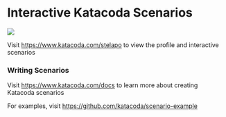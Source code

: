 # Interactive Katacoda Scenarios

[![](http://shields.katacoda.com/katacoda/stelapo/count.svg)](https://www.katacoda.com/stelapo "Get your profile on Katacoda.com")

Visit https://www.katacoda.com/stelapo to view the profile and interactive scenarios

### Writing Scenarios
Visit https://www.katacoda.com/docs to learn more about creating Katacoda scenarios

For examples, visit https://github.com/katacoda/scenario-example
